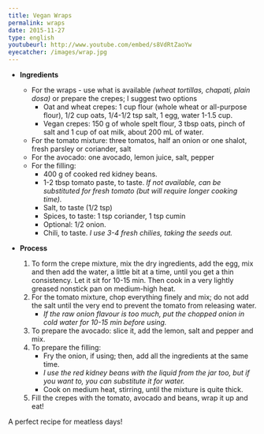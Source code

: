 ```yaml
---
title: Vegan Wraps
permalink: wraps
date: 2015-11-27
type: english
youtubeurl: http://www.youtube.com/embed/s8VdRtZaoYw
eyecatcher: /images/wrap.jpg
---
```


* **Ingredients**
  * For the wraps - use what is available _(wheat tortillas, chapati, plain dosa)_ or prepare the crepes; I suggest two options
     - Oat and wheat crepes: 1 cup flour (whole wheat or all-purpose flour), 1/2 cup oats, 1/4-1/2 tsp salt, 1 egg, water 1-1.5 cup.
     - Vegan crepes: 150 g of whole spelt flour, 3 tbsp oats, pinch of salt and 1 cup of oat milk, about 200 mL of water.
  * For the tomato mixture: three tomatos, half an onion or one shalot, fresh parsley or coriander, salt
  * For the avocado: one avocado, lemon juice, salt, pepper
  * For the filling:
     - 400 g of cooked red kidney beans.
     - 1-2 tbsp tomato paste, to taste. _If not available, can be substituted for fresh tomato (but will require longer cooking time)._
     - Salt, to taste (1/2 tsp)
     - Spices, to taste: 1 tsp coriander, 1 tsp cumin
     - Optional: 1/2 onion.
     - Chili, to taste. _I use 3-4 fresh chilies, taking the seeds out._

* **Process**
  1. To form the crepe mixture, mix the dry ingredients, add the egg, mix and then add the water, a little bit at a time, until you get a thin consistency. Let it sit for 10-15 min. Then cook in a very lightly greased nonstick pan on medium-high heat.
  2. For the tomato mixture, chop everything finely and mix; do not add the salt until the very end to prevent the tomato from releasing water.
     - _If the raw onion flavour is too much, put the chopped onion in cold water for 10-15 min before using._
  3. To prepare the avocado: slice it, add the lemon, salt and pepper and mix.
  4. To prepare the filling: 
     - Fry the onion, if using; then, add all the ingredients at the same time. 
     - _I use the red kidney beans with the liquid from the jar too, but if you want to, you can substitute it for water._
     - Cook on medium heat, stirring, until the mixture is quite thick.
  6. Fill the crepes with the tomato, avocado and beans, wrap it up and eat! 

A perfect recipe for meatless days!

